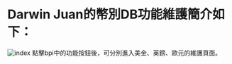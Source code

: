 # Darwin Juan的幣別DB功能維護簡介如下：
![index](https://github.com/darwin0616/DarwinCoindesk/index.png)
點擊bpi中的功能按鈕後，可分別進入美金、英鎊、歐元的維護頁面。
